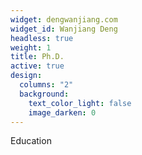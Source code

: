 ```yaml
---
widget: dengwanjiang.com
widget_id: Wanjiang Deng
headless: true
weight: 1
title: Ph.D.
active: true
design:
  columns: "2"
  background:
    text_color_light: false
    image_darken: 0
---
```

Education